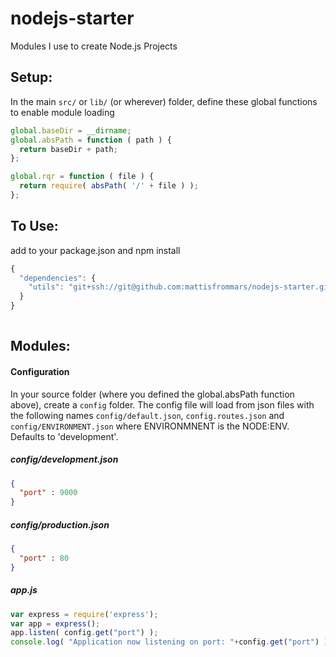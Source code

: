 nodejs-starter
==============

Modules I use to create Node.js Projects


Setup:
------

In the main `src/` or `lib/` (or wherever) folder, define these global functions to enable module loading

````javascript
global.baseDir = __dirname;
global.absPath = function ( path ) {
  return baseDir + path;
};

global.rqr = function ( file ) {
  return require( absPath( '/' + file ) );
};
````


To Use:
-------
add to your package.json and npm install
````javascript
{
  "dependencies": {
    "utils": "git+ssh://git@github.com:mattisfrommars/nodejs-starter.git"
  }
}
    
````

Modules:
--------

#### Configuration

In your source folder (where you defined the global.absPath function above), create a `config` folder. The config file will load from json files with the following names `config/default.json`, `config.routes.json` and `config/ENVIRONMENT.json` where ENVIRONMNENT is the NODE:ENV. Defaults to 'development'.

##### config/development.json
````json
{
  "port" : 9000
}
````
##### config/production.json
````json
{
  "port" : 80
}
````
##### app.js
````javascript
var express = require('express');
var app = express();
app.listen( config.get("port") );
console.log( "Application now listening on port: "+config.get("port") );
````
